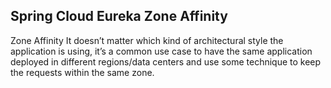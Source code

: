 Spring Cloud Eureka Zone Affinity
---


Zone Affinity
It doesn’t matter which kind of architectural style the application is using, it’s a common use case to have the same application deployed in different regions/data centers and use some technique to keep the requests within the same zone.


